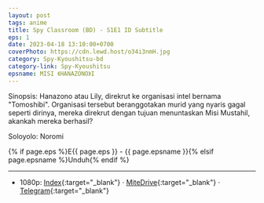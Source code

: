 ```yaml
---
layout: post
tags: anime
title: Spy Classroom (BD) - S1E1 ID Subtitle
eps: 1
date: 2023-04-18 13:10:00+0700
coverPhoto: https://cdn.lewd.host/o34i3nmH.jpg
category: Spy-Kyoushitsu-bd
category-link: Spy-Kyoushitsu
epsname: MISI 《HANAZONO》I
---
```


Sinopsis: Hanazono atau Lily, direkrut ke organisasi intel bernama "Tomoshibi". Organisasi tersebut beranggotakan murid yang nyaris gagal seperti dirinya, mereka direkrut dengan tujuan menuntaskan Misi Mustahil, akankah mereka berhasil?

Soloyolo: Noromi

{% if page.eps %}E{{ page.eps }} - {{ page.epsname }}{% elsif page.epsname %}Unduh{% endif %}

---
- 1080p: [Index](https://bit.ly/3MRRpyG){:target="_blank"} &middot; [MiteDrive](https://mitedrive.my.id/view/iG3T8h){:target="_blank"} &middot; [Telegram](https://t.me/a1fansubweeklies/276){:target="_blank"}